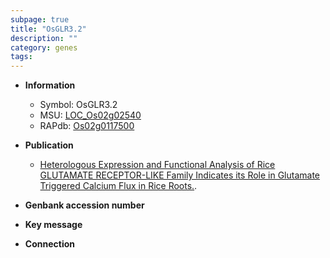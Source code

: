 ```yaml
---
subpage: true
title: "OsGLR3.2"
description: ""
category: genes
tags: 
---
```


* **Information**  
    + Symbol: OsGLR3.2  
    + MSU: [LOC_Os02g02540](http://rice.plantbiology.msu.edu/cgi-bin/ORF_infopage.cgi?orf=LOC_Os02g02540)  
    + RAPdb: [Os02g0117500](http://rapdb.dna.affrc.go.jp/viewer/gbrowse_details/irgsp1?name=Os02g0117500)  

* **Publication**  
    + [Heterologous Expression and Functional Analysis of Rice GLUTAMATE RECEPTOR-LIKE Family Indicates its Role in Glutamate Triggered Calcium Flux in Rice Roots.](N+Y).

* **Genbank accession number**  

* **Key message**  

* **Connection**  



